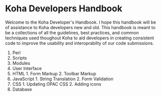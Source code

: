 Koha Developers Handbook
========================

Welcome to the Koha Developer's Handbook. I hope this handbook will be of assistance to Koha developers new and old. This handbook is meant to be a collections of all the guidelines, best practices, and common techniques used thoughout Koha to aid developers in creating consistent code to improve the usability and interoprabilty of our code submissions.

1. Perl
  1. Scripts
  2. Modules
2. User Interface
  1. HTML
    1. Form Markup
    2. Toolbar Markup
  2. JavaScript
    1. String Translation
    2. Form Validation
  3. CSS
    1. Updating OPAC CSS
    2. Adding icons
3. Database
